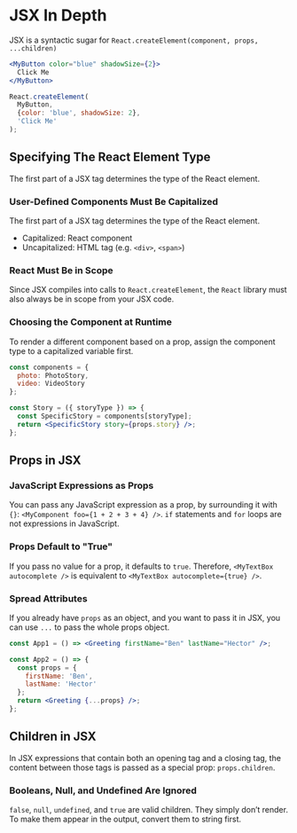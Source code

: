 # JSX In Depth

JSX is a syntactic sugar for `React.createElement(component, props, ...children)`

```jsx
<MyButton color="blue" shadowSize={2}>
  Click Me
</MyButton>

React.createElement(
  MyButton,
  {color: 'blue', shadowSize: 2},
  'Click Me'
);
```

## Specifying The React Element Type

The first part of a JSX tag determines the type of the React element.

### User-Defined Components Must Be Capitalized

The first part of a JSX tag determines the type of the React element.

- Capitalized: React component
- Uncapitalized: HTML tag (e.g. `<div>`, `<span>`)

### React Must Be in Scope

Since JSX compiles into calls to `React.createElement`, the `React` library must also always be in scope from your JSX code.

### Choosing the Component at Runtime

To render a different component based on a prop, assign the component type to a capitalized variable first.

```jsx
const components = {
  photo: PhotoStory,
  video: VideoStory
};

const Story = ({ storyType }) => {
  const SpecificStory = components[storyType];
  return <SpecificStory story={props.story} />;
};
```

## Props in JSX

### JavaScript Expressions as Props

You can pass any JavaScript expression as a prop, by surrounding it with `{}`: `<MyComponent foo={1 + 2 + 3 + 4} />`. `if` statements and `for` loops are not expressions in JavaScript.

### Props Default to "True"

If you pass no value for a prop, it defaults to `true`. Therefore, `<MyTextBox autocomplete />` is equivalent to `<MyTextBox autocomplete={true} />`.

### Spread Attributes

If you already have `props` as an object, and you want to pass it in JSX, you can use `...` to pass the whole props object.

```jsx
const App1 = () => <Greeting firstName="Ben" lastName="Hector" />;

const App2 = () => {
  const props = {
    firstName: 'Ben',
    lastName: 'Hector'
  };
  return <Greeting {...props} />;
};
```

## Children in JSX

In JSX expressions that contain both an opening tag and a closing tag, the content between those tags is passed as a special prop: `props.children`.

### Booleans, Null, and Undefined Are Ignored

`false`, `null`, `undefined`, and `true` are valid children. They simply don’t render. To make them appear in the output, convert them to string first.
